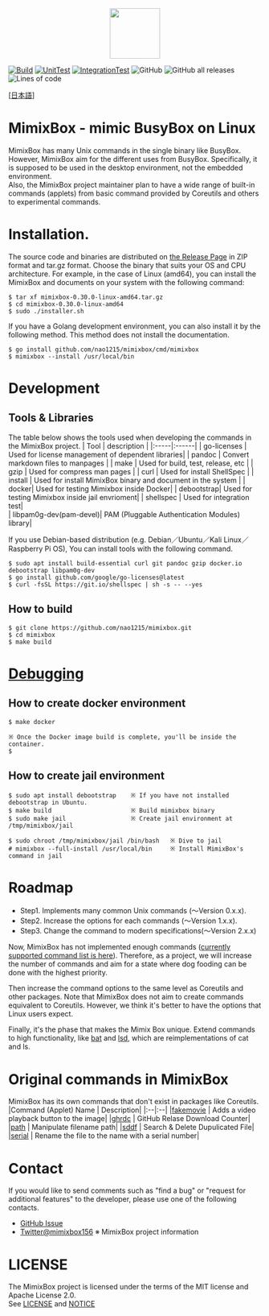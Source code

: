 <div align="center">
<img src="https://github.com/nao1215/mimixbox/blob/main/docs/images/logo.jpg" width="100">
</div>

[![Build](https://github.com/nao1215/mimixbox/actions/workflows/build.yml/badge.svg?branch=main)](https://github.com/nao1215/mimixbox/actions/workflows/build.yml)
[![UnitTest](https://github.com/nao1215/mimixbox/actions/workflows/unit_test.yml/badge.svg?branch=main&event=push)](https://github.com/nao1215/mimixbox/actions/workflows/unit_test.yml)
[![IntegrationTest](https://github.com/nao1215/mimixbox/actions/workflows/integration_test.yml/badge.svg?event=push)](https://github.com/nao1215/mimixbox/actions/workflows/integration_test.yml)
![GitHub](https://img.shields.io/github/license/nao1215/mimixbox)
![GitHub all releases](https://img.shields.io/github/downloads/nao1215/mimixbox/total)
![Lines of code](https://img.shields.io/tokei/lines/github/nao1215/mimixbox?style=plastic)

[[日本語](docs/introduction/ja/README.md)]
# MimixBox - mimic BusyBox on Linux
MimixBox has many Unix commands in the single binary like BusyBox. However, MimixBox aim for the different uses from BusyBox. Specifically, it is supposed to be used in the desktop environment, not the embedded environment.  
Also, the MimixBox project maintainer plan to have a wide range of built-in commands (applets) from basic command provided by Coreutils and others to experimental commands.

# Installation.
The source code and binaries are distributed on [the Release Page](https://github.com/nao1215/mimixbox/releases) in ZIP format and tar.gz format. Choose the binary that suits your OS and CPU architecture.
For example, in the case of Linux (amd64), you can install the MimixBox and documents on your system with the following command:

```
$ tar xf mimixbox-0.30.0-linux-amd64.tar.gz
$ cd mimixbox-0.30.0-linux-amd64
$ sudo ./installer.sh
```

If you have a Golang development environment, you can also install it by the following method. This method does not install the documentation.

```
$ go install github.com/nao1215/mimixbox/cmd/mimixbox
$ mimixbox --install /usr/local/bin
```
# Development 
## Tools & Libraries
The table below shows the tools used when developing the commands in the MimixBox project.
| Tool | description |
|:-----|:------|
| go-licenses | Used for license management of dependent libraries|
| pandoc   | Convert markdown files to manpages |
| make   | Used for build, test, release, etc |
| gzip   | Used for compress man pages |
| curl | Used for install ShellSpec |
| install   | Used for install MimixBox binary and document in the system |
| docker| Used for testing Mimixbox inside Docker|
| debootstrap| Used for testing Mimixbox inside jail envrioment|
|  shellspec   | Used for integration test|  
| libpam0g-dev(pam-devel)| PAM (Pluggable Authentication Modules) library|

If you use Debian-based distribution (e.g. Debian／Ubuntu／Kali Linux／Raspberry Pi OS), You can install tools with the following command.

```
$ sudo apt install build-essential curl git pandoc gzip docker.io debootstrap libpam0g-dev
$ go install github.com/google/go-licenses@latest
$ curl -fsSL https://git.io/shellspec | sh -s -- --yes
```
  
## How to build

```
$ git clone https://github.com/nao1215/mimixbox.git
$ cd mimixbox
$ make build
```

# [Debugging](docs/introduction/en/DebugAndTest.md)
## How to create docker environment
```
$ make docker

※ Once the Docker image build is complete, you'll be inside the container.
$ 
```
## How to create jail environment
``` 
$ sudo apt install debootstrap    ※ If you have not installed debootstrap in Ubuntu.
$ make build                      ※ Build mimixbox binary
$ sudo make jail                  ※ Create jail environment at /tmp/mimixbox/jail

$ sudo chroot /tmp/mimixbox/jail /bin/bash   ※ Dive to jail
# mimixbox --full-install /usr/local/bin     ※ Install MimixBox's command in jail
```

# Roadmap
- Step1. Implements many common Unix commands (〜Version 0.x.x).
- Step2. Increase the options for each commands (〜Version 1.x.x).
- Step3. Change the command to modern specifications(〜Version 2.x.x)
  
Now, MimixBox has not implemented enough commands ([currently supported command list is here](./docs/introduction/en/CommandAppletList.md)). Therefore, as a project, we will increase the number of commands and aim for a state where dog fooding can be done with the highest priority.
    
Then increase the command options to the same level as Coreutils and other packages. Note that MimixBox does not aim to create commands equivalent to Coreutils. However, we think it's better to have the options that Linux users expect.
  
Finally, it's the phase that makes the Mimix Box unique. Extend commands to high functionality, like [bat](https://github.com/sharkdp/bat) and [lsd](https://github.com/Peltoche/lsd), which are reimplementations of cat and ls.

# Original commands in MimixBox
MimixBox has its own commands that don't exist in packages like Coreutils.
|Command (Applet) Name | Description|
|:--|:--|
|[fakemovie](./docs/examples/fakemovie/en/fakemovie.md) | Adds a video playback button to the image|
|[ghrdc](./docs/examples/ghrdc/en/ghrdc.md) | GitHub Relase Download Counter|
|[path](./docs/examples/path/en/path.md) | Manipulate filename path|
|[sddf](./docs/examples/sddf/en/sddf.md) | Search & Delete Dupulicated File|
|[serial](./docs/examples/serial/en/serial.md) | Rename the file to the name with a serial number|

# Contact
If you would like to send comments such as "find a bug" or "request for additional features" to the developer, please use one of the following contacts.

- [GitHub Issue](https://github.com/nao1215/mimixbox/issues)
- [Twitter@mimixbox156](https://twitter.com/mimixbox156) ※ MimixBox project information

# LICENSE
The MimixBox project is licensed under the terms of the MIT license and Apache License 2.0.  
See [LICENSE](./LICENSE) and [NOTICE](./NOTICE)
